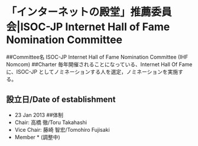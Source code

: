 # 「インターネットの殿堂」推薦委員会|ISOC-JP Internet Hall of Fame Nomination Committee
##Committee名
ISOC-JP Internet Hall of Fame Nomination Committee (IHF Nomcom)
##Charter
毎年開催されることになっている、Internet Hall Of Fame に、ISOC-JP としてノミネーションする人を選定，ノミネーションを実施する。
## 設立日/Date of establishment
*  23 Jan 2013
##体制
* Chair: 高橋 徹/Toru Takahashi
* Vice Chair: 藤崎 智宏/Tomohiro Fujisaki
* Member
       *  (調整中)
